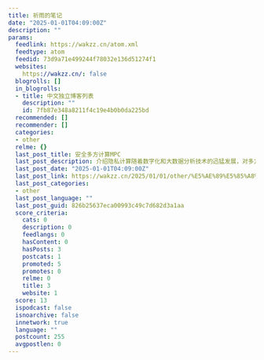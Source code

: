 ```yaml
---
title: 祈雨的笔记
date: "2025-01-01T04:09:00Z"
description: ""
params:
  feedlink: https://wakzz.cn/atom.xml
  feedtype: atom
  feedid: 73d9a71e499244f78032e136d51274f1
  websites:
    https://wakzz.cn/: false
  blogrolls: []
  in_blogrolls:
  - title: 中文独立博客列表
    description: ""
    id: 7fb87e348a8211f4c19e4b0b0da225bd
  recommended: []
  recommender: []
  categories:
  - other
  relme: {}
  last_post_title: 安全多方计算MPC
  last_post_description: 介绍隐私计算随着数字化和大数据分析技术的迅猛发展，对多方数据的需求日益增长。例如，在评估个人信用风险时，需要综合考量多种属
  last_post_date: "2025-01-01T04:09:00Z"
  last_post_link: https://wakzz.cn/2025/01/01/other/%E5%AE%89%E5%85%A8%E5%A4%9A%E6%96%B9%E8%AE%A1%E7%AE%97MPC/
  last_post_categories:
  - other
  last_post_language: ""
  last_post_guid: 826b25637eca00993c49c7d682d3a1aa
  score_criteria:
    cats: 0
    description: 0
    feedlangs: 0
    hasContent: 0
    hasPosts: 3
    postcats: 1
    promoted: 5
    promotes: 0
    relme: 0
    title: 3
    website: 1
  score: 13
  ispodcast: false
  isnoarchive: false
  innetwork: true
  language: ""
  postcount: 255
  avgpostlen: 0
---
```

